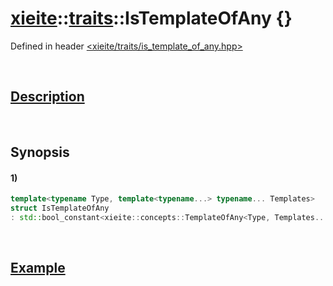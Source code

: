 # [xieite](../../xieite.md)\:\:[traits](../../traits.md)\:\:IsTemplateOfAny \{\}
Defined in header [<xieite/traits/is_template_of_any.hpp>](../../../include/xieite/traits/is_template_of_any.hpp)

&nbsp;

## [Description](../concepts/template_of_any.md#Description)

&nbsp;

## Synopsis
#### 1)
```cpp
template<typename Type, template<typename...> typename... Templates>
struct IsTemplateOfAny
: std::bool_constant<xieite::concepts::TemplateOfAny<Type, Templates...>> {};
```

&nbsp;

## [Example](../concepts/template_of_any.md#Example)
